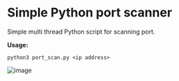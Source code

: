 # Simple Python port scanner

Simple multi thread Python script for scanning port.


**Usage:** 
```
python3 port_scan.py <ip address>
```
![image](https://user-images.githubusercontent.com/101538840/166859711-1f426e40-89a3-4bd3-a1a5-2ce38633998b.png)
